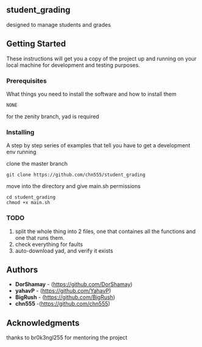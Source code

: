 ## student_grading

designed to manage students and grades

## Getting Started

These instructions will get you a copy of the project up and running on your local machine for development and testing purposes.

### Prerequisites

What things you need to install the software and how to install them

```
NONE
```
for the zenity branch, yad is required

### Installing

A step by step series of examples that tell you have to get a development env running

clone the master branch

```
git clone https://github.com/chn555/student_grading
```

move into the directory and give main.sh permissions 

```
cd student_grading
chmod +x main.sh
```


### TODO
1. split the whole thing into 2 files, one that containes all the functions and one that runs them.
2. check everything for faults 
3. auto-download yad, and verify it exists




##
## Authors

* **DorShamay** - (https://github.com/DorShamay)
* **yahavP** - (https://github.com/YahavP)
* **BigRush** - (https://github.com/BigRush)
* **chn555** -(https://github.com/chn555)



## Acknowledgments

thanks to br0k3ngl255 for mentoring the project

